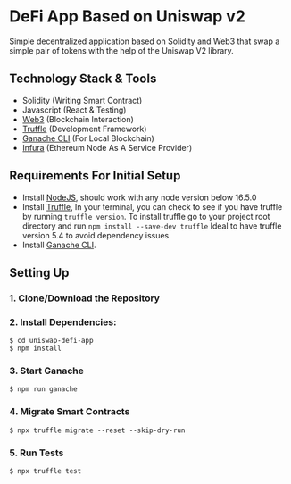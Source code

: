 # DeFi App Based on Uniswap v2

Simple decentralized application based on Solidity and Web3 that swap a simple pair of tokens with the help of the Uniswap V2 library.

## Technology Stack & Tools

- Solidity (Writing Smart Contract)
- Javascript (React & Testing)
- [Web3](https://web3js.readthedocs.io/en/v1.5.2/) (Blockchain Interaction)
- [Truffle](https://www.trufflesuite.com/docs/truffle/overview) (Development Framework)
- [Ganache CLI](https://github.com/trufflesuite/ganache-cli-archive) (For Local Blockchain)
- [Infura](https://infura.io/) (Ethereum Node As A Service Provider)

## Requirements For Initial Setup

- Install [NodeJS](https://nodejs.org/en/), should work with any node version below 16.5.0
- Install [Truffle](https://www.trufflesuite.com/docs/truffle/overview), In your terminal, you can check to see if you have truffle by running `truffle version`. To install truffle go to your project root directory and run `npm install --save-dev truffle` Ideal to have truffle version 5.4 to avoid dependency issues.
- Install [Ganache CLI](https://github.com/trufflesuite/ganache-cli-archive).

## Setting Up

### 1. Clone/Download the Repository

### 2. Install Dependencies:

```
$ cd uniswap-defi-app
$ npm install
```

### 3. Start Ganache

`$ npm run ganache`

### 4. Migrate Smart Contracts

`$ npx truffle migrate --reset --skip-dry-run`

### 5. Run Tests

`$ npx truffle test`
